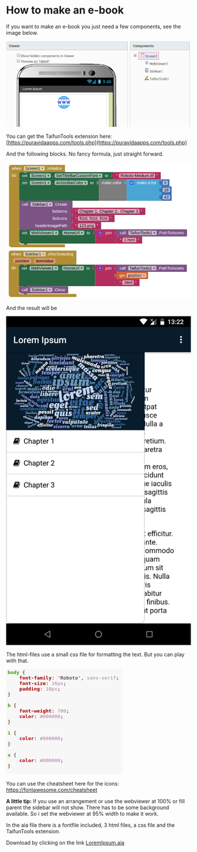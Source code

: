 # How to make an e-book

If you want to make an e-book you just need a few components, see the image below.

![](../.gitbook/assets/ebook2.png)

You can get the TaifunTools extension here: [https://puravidaapps.com/tools.php](https://puravidaapps.com/tools.php)

And the following blocks. No fancy formula, just straight forward. 

![](../.gitbook/assets/ebook1.png)

And the result will be

![](../.gitbook/assets/ebook3.png)

The html-files use a small css file for formatting the text. But you can play with that.

![](../.gitbook/assets/ebook4.png)

You can use the cheatsheet here for the icons:
https://fontawesome.com/cheatsheet

**A little tip:**
If you use an arrangement or use the webviewer at 100% or fill parent the sidebar will not show. There has to be some background available. So i set the webviewer at 95% width to make it work.

In the aia file there is a fontfile included, 3 html files, a css file and the TaifunTools extension.

Download by clicking on the link [LoremIpsum.aia](https://github.com/AppyBuilder/AppyBuilderDocs/raw/master/.gitbook/assets/LoremIpsum.aia)

